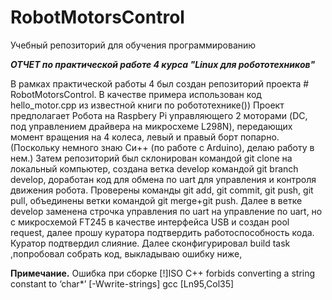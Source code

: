# RobotMotorsControl
Учебный репозиторий для обучения программированию

***************ОТЧЕТ по практической работе 4 курса "Linux для робототехников"***************

В рамках практической работы 4 был создан репозиторий проекта # RobotMotorsControl. В качестве примера 
использован код hello_motor.cpp из известной книги по робототехнике()) Проект предполагает Робота на Raspbery Pi 
управляющего 2 моторами (DC, под управлением драйвера на микросхеме L298N),
передающих момент вращения на 4 колеса, левый и правый борт попарно.
(Поскольку немного знаю Си++ (по работе с Arduino), делаю работу в нем.)
Затем репозиторий был склонирован командой git clone на локальный компьютер,
создана ветка develop командой git branch develop, доработан код для обмена по uart для управления и контроля движения робота. Проверены команды git add, git commit, git push, git pull, объединены ветки командой
git merge+git push.
Далее в ветке develop заменена строчка управления по uart на управление по uart, но с микросхемой FT245 в качестве интерфейса USB и создан pool request, далее прошу куратора подтвердить работоспособность кода.
Куратор подтвердил слияние. Далее сконфигурировал build task                                  ,попробовал собрать код, выкладываю ошибку ниже, 


********Примечание.********
Ошибка при сборке
[!]ISO C++ forbids converting a string constant to ‘char*’ [-Wwrite-strings] gcc [Ln95,Col35]
